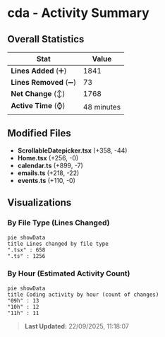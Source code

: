 # cda - Activity Summary 

## Overall Statistics

| Stat                   | Value                                                             |
| ---------------------- | ----------------------------------------------------------------- |
| **Lines Added** (➕)   | 1841                                          |
| **Lines Removed** (➖) | 73                                        |
| **Net Change** (↕)    | 1768                |
| **Active Time** (⌚)   | 48 minutes |


## Modified Files
- **ScrollableDatepicker.tsx** (+358, -44)
- **Home.tsx** (+256, -0)
- **calendar.ts** (+899, -7)
- **emails.ts** (+218, -22)
- **events.ts** (+110, -0)

## Visualizations

### By File Type (Lines Changed)

```mermaid
pie showData
title Lines changed by file type
".tsx" : 658
".ts" : 1256
```

### By Hour (Estimated Activity Count)

```mermaid
pie showData
title Coding activity by hour (count of changes)
"09h" : 13
"10h" : 12
"11h" : 11
```


> **Last Updated:** 22/09/2025, 11:18:07